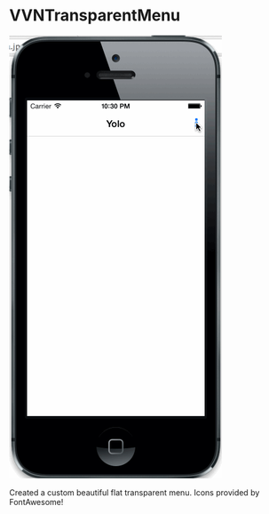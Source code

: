 VVNTransparentMenu
==================

![alt tag](transparentMenu.gif)

Created a custom beautiful flat transparent menu.
Icons provided by FontAwesome!
